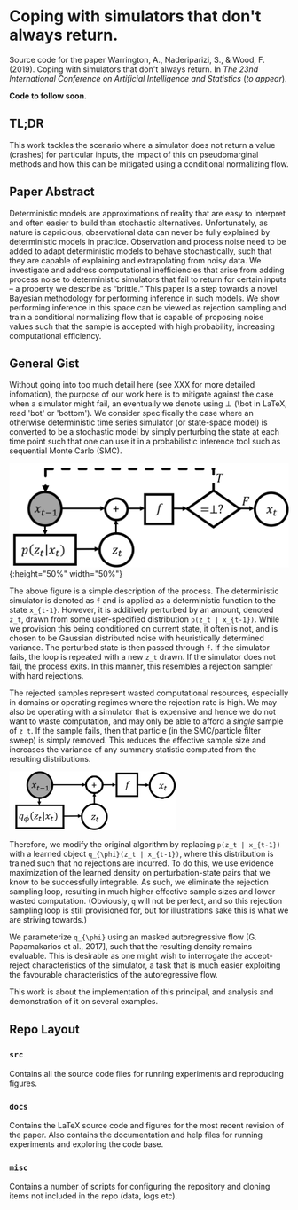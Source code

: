 # Coping with simulators that don't always return.

Source code for the paper Warrington, A., Naderiparizi, S., & Wood, F. (2019). Coping with simulators that don't always return. In _The 23nd International Conference on Artificial Intelligence and Statistics_ (_to appear_).

**Code to follow soon.**

## TL;DR
This work tackles the scenario where a simulator does not return a value (crashes) for particular inputs, the impact of this on pseudomarginal methods and how this can be mitigated using a conditional normalizing flow.

## Paper Abstract
Deterministic models are approximations of reality that are easy to interpret and often easier to build than stochastic alternatives. Unfortunately, as nature is capricious, observational data can never be fully explained by deterministic models in practice. Observation and process noise need to be added to adapt deterministic models to behave stochastically, such that they are capable of explaining and extrapolating from noisy data. We investigate and address computational inefficiencies that arise from adding process noise to deterministic simulators that fail to return for certain inputs – a property we describe as “brittle.” This paper is a step towards a novel Bayesian methodology for performing inference in such models. We show performing inference in this space can be viewed as rejection sampling and train a conditional normalizing flow that is capable of proposing noise values such that the sample is accepted with high probability, increasing computational efficiency.
 
## General Gist
Without going into too much detail here (see XXX for more detailed infomation), the purpose of our work here is to mitigate against the case when a simulator might fail, an eventually we denote using ⊥ (\bot in LaTeX, read 'bot' or 'bottom'). We consider specifically the case where an otherwise deterministic time series simulator (or state-space model) is converted to be a stochastic model by simply perturbing the state at each time point such that one can use it in a probabilistic inference tool such as sequential Monte Carlo (SMC).

![figure 1](https://github.com/plai-group/stdr/blob/master/docs/figures/rs_p.jpg){:height="50%" width="50%"}

The above figure is a simple description of the process. The deterministic simulator is denoted as `f` and is applied as a deterministic function to the state `x_{t-1}`. However, it is additively perturbed by an amount, denoted `z_t`, drawn from some user-specified distribution `p(z_t | x_{t-1})`. While we provision this being conditioned on current state, it often is not, and is chosen to be Gaussian distributed noise with heuristically determined variance. The perturbed state is then passed through `f`. If the simulator fails, the loop is repeated with a new `z_t` drawn. If the simulator does not fail, the process exits. In this manner, this resembles a rejection sampler with hard rejections. 

The rejected samples represent wasted computational resources, especially in domains or operating regimes where the rejection rate is high. We may also be operating with a simulator that is expensive and hence we do not want to waste computation, and may only be able to afford a _single_ sample of `z_t`. If the sample fails, then that particle (in the SMC/particle filter sweep) is simply removed. This reduces the effective sample size and increases the variance of any summary statistic computed from the resulting distributions.

<img src="https://github.com/plai-group/stdr/blob/master/docs/figures/rs_q.jpg" width="300">

Therefore, we modify the original algorithm by replacing `p(z_t | x_{t-1})` with a learned object `q_{\phi}(z_t | x_{t-1})`, where this distribution is trained such that no rejections are incurred. To do this, we use evidence maximization of the learned density on perturbation-state pairs that we know to be successfully integrable. As such, we eliminate the rejection sampling loop, resulting in much higher effective sample sizes and lower wasted computation. (Obviously, `q` will not be perfect, and so this rejection sampling loop is still provisioned for, but for illustrations sake this is what we are striving towards.)

We parameterize `q_{\phi}` using an masked autoregressive flow [G. Papamakarios et al., 2017], such that the resulting density remains evaluable. This is desirable as one might wish to interrogate the accept-reject characteristics of the simulator, a task that is much easier exploiting the favourable characteristics of the autoregressive flow. 

This work is about the implementation of this principal, and analysis and demonstration of it on several examples. 

## Repo Layout

### `src`
Contains all the source code files for running experiments and reproducing figures.

### `docs` 
Contains the LaTeX source code and figures for the most recent revision of the paper.   Also contains the documentation and help files for running experiments and exploring the code base.

### `misc` 
Contains a number of scripts for configuring the repository and cloning items not included in the repo (data, logs etc). 


